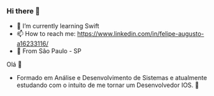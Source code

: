### Hi there 👋

- 🌱 I’m currently learning Swift
- 📫 How to reach me: https://www.linkedin.com/in/felipe-augusto-a16233116/
- 🏡 From São Paulo - SP

Olá 👋

- Formado em Análise e Desenvolvimento de Sistemas e atualmente estudando com o intuito de me tornar um Desenvolvedor IOS. 👊

<!--
**Augusto-Felipe/Augusto-Felipe** is a ✨ _special_ ✨ repository because its `README.md` (this file) appears on your GitHub profile.

Here are some ideas to get you started:

- 🔭 I’m currently working on ...
- 🌱 I’m currently learning ...
- 👯 I’m looking to collaborate on ...
- 🤔 I’m looking for help with ...
- 💬 Ask me about ...
- 📫 How to reach me: ...
- 😄 Pronouns: ...
- ⚡ Fun fact: ...
-->

